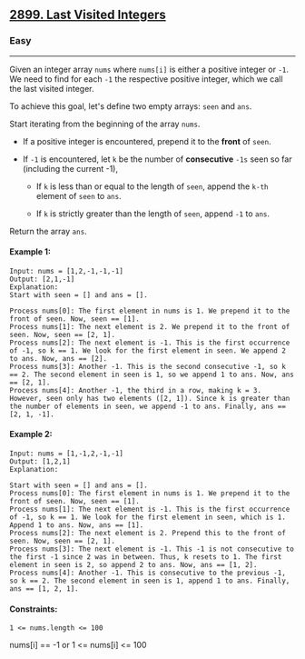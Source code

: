 [2899. Last Visited Integers](https://leetcode.com/problems/last-visited-integers/)
---------------------------------------------------------------------------------------------------------------------------------------------

### Easy
---------------------------------------------------------------------------------------------------------------------------------------------

Given an integer array `nums` where `nums[i]` is either a positive integer or `-1`. We need to find for each `-1` the respective positive integer, which we call the last visited integer.

To achieve this goal, let's define two empty arrays: `seen` and `ans`.

Start iterating from the beginning of the array `nums`.

- If a positive integer is encountered, prepend it to the **front** of `seen`.

- If `-1` is encountered, let `k` be the number of **consecutive** `-1s` seen so far (including the current -1),

  - If `k` is less than or equal to the length of `seen`, append the `k-th` element of `seen` to `ans`.

  - If `k` is strictly greater than the length of `seen`, append `-1` to `ans`.

Return the array `ans`.

#### Example 1:
```
Input: nums = [1,2,-1,-1,-1]
Output: [2,1,-1]
Explanation:
Start with seen = [] and ans = [].

Process nums[0]: The first element in nums is 1. We prepend it to the front of seen. Now, seen == [1].
Process nums[1]: The next element is 2. We prepend it to the front of seen. Now, seen == [2, 1].
Process nums[2]: The next element is -1. This is the first occurrence of -1, so k == 1. We look for the first element in seen. We append 2 to ans. Now, ans == [2].
Process nums[3]: Another -1. This is the second consecutive -1, so k == 2. The second element in seen is 1, so we append 1 to ans. Now, ans == [2, 1].
Process nums[4]: Another -1, the third in a row, making k = 3. However, seen only has two elements ([2, 1]). Since k is greater than the number of elements in seen, we append -1 to ans. Finally, ans == [2, 1, -1].
```
#### Example 2:
```
Input: nums = [1,-1,2,-1,-1]
Output: [1,2,1]
Explanation:

Start with seen = [] and ans = [].
Process nums[0]: The first element in nums is 1. We prepend it to the front of seen. Now, seen == [1].
Process nums[1]: The next element is -1. This is the first occurrence of -1, so k == 1. We look for the first element in seen, which is 1. Append 1 to ans. Now, ans == [1].
Process nums[2]: The next element is 2. Prepend this to the front of seen. Now, seen == [2, 1].
Process nums[3]: The next element is -1. This -1 is not consecutive to the first -1 since 2 was in between. Thus, k resets to 1. The first element in seen is 2, so append 2 to ans. Now, ans == [1, 2].
Process nums[4]: Another -1. This is consecutive to the previous -1, so k == 2. The second element in seen is 1, append 1 to ans. Finally, ans == [1, 2, 1].
```
#### Constraints:
```
1 <= nums.length <= 100
```
nums[i] == -1 or 1 <= nums[i] <= 100
